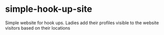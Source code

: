 # simple-hook-up-site
Simple website for hook ups. Ladies add their profiles visible to the website visitors based on their locations
